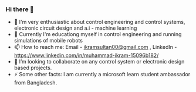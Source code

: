 ### Hi there 👋

- 🔭 I'm very enthusiastic about control engineering and control systems, electronic circuit design and a.i - machine learning
- 🌱 Currently I'm educationg myself in control engineering and running simulations of mobile robots
- 📫 How to reach me: Email - ikramsultan00@gmail.com , LinkedIn - https://www.linkedin.com/in/muhammad-ikram-15096b182/
- 👯 I’m looking to collaborate on any control system or electronic design based projects.
- ⚡ Some other facts: I am currently a microsoft learn student ambassador from Bangladesh.


<!--
**Ikram-rs22/Ikram-rs22** is a ✨ _special_ ✨ repository because its `README.md` (this file) appears on your GitHub profile.

Here are some ideas to get you started:

- 🔭 I’m currently working on ...
- 🌱 I’m currently learning ...
- 👯 I’m looking to collaborate on ...
- 🤔 I’m looking for help with ...
- 💬 Ask me about ...
- 📫 How to reach me: ...
- 😄 Pronouns: ...
- ⚡ Fun fact: ...
-->
